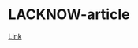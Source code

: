 # LACKNOW-article
[Link](https://rampur.prarang.in/posts/2177/Lajjat-e-Lucknow---a-bowl-of-delicious-makkhan-malai)
